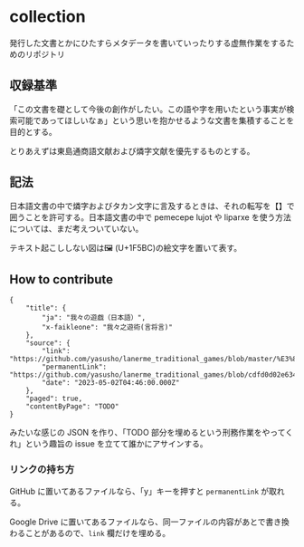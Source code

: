 # collection
発行した文書とかにひたすらメタデータを書いていったりする虚無作業をするためのリポジトリ

## 収録基準
「この文書を礎として今後の創作がしたい。この語や字を用いたという事実が検索可能であってほしいなぁ」という思いを抱かせるような文書を集積することを目的とする。

とりあえずは東島通商語文献および燐字文献を優先するものとする。

## 記法
日本語文書の中で燐字およびタカン文字に言及するときは、それの転写を【】で囲うことを許可する。日本語文書の中で pemecepe lujot や liparxe を使う方法については、まだ考えついていない。

テキスト起こししない図は🖼️ (U+1F5BC)の絵文字を置いて表す。

## How to contribute

```
{
	"title": {
		"ja": "我々の遊戯（日本語）",
		"x-faikleone": "我々之遊術(言将言)"
	},
	"source": {
		"link": "https://github.com/yasusho/lanerme_traditional_games/blob/master/%E3%82%B2%E3%83%A0%E3%83%9E2023/%E6%88%91%E3%80%85%E3%81%AE%E9%81%8A%E6%88%AF.pdf",
		"permanentLink": "https://github.com/yasusho/lanerme_traditional_games/blob/cdfd0d02e634d57d207d3f5bf94c321f359aef60/%E3%82%B2%E3%83%A0%E3%83%9E2023/%E6%88%91%E3%80%85%E3%81%AE%E9%81%8A%E6%88%AF.pdf",
		"date": "2023-05-02T04:46:00.000Z"
	},
	"paged": true,
	"contentByPage": "TODO"
}
```

みたいな感じの JSON を作り、「TODO 部分を埋めるという刑務作業をやってくれ」という趣旨の issue を立てて誰かにアサインする。

### リンクの持ち方
GitHub に置いてあるファイルなら、「y」キーを押すと `permanentLink` が取れる。

Google Drive に置いてあるファイルなら、同一ファイルの内容があとで書き換わることがあるので、`link` 欄だけを埋める。

